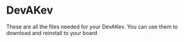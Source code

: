 # DevAKev
These are all the files needed for your DevAKev. You can use them to download and reinstall to your board
